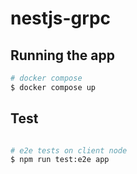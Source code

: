 # nestjs-grpc

## Running the app

```bash
# docker compose
$ docker compose up
```

## Test

```bash

# e2e tests on client node
$ npm run test:e2e app

```
